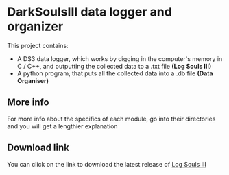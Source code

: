 # DarkSoulsIII data logger and organizer
This project contains:
* A DS3 data logger, which works by digging in the computer's memory in C / C++, and outputting the collected data to a .txt file **(Log Souls III)**
* A python program, that puts all the collected data into a .db file **(Data Organiser)**

## More info
For more info about the specifics of each module, go into their directories and you will get a lengthier explanation

## Download link
You can click on the link to download the latest release of 
[Log Souls III](https://github.com/BenTheGoose69/DarkSoulsIII_Logger_and_Sorter/releases/download/untagged-55250c0afb6ef66d0e0d/Log.Souls.III.exe)
